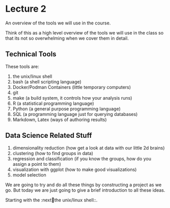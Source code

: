 
Lecture 2
=========

An overview of the tools we will use in the course.

Think of this as a high level overview of the tools we will use in the class
so that its not so overwhelming when we cover them in detail.

Technical Tools
---------------

These tools are:

1. the unix/linux shell
2. bash (a shell scripting language)
3. Docker/Podman Containers (little temporary computers)
4. git
5. make (a build system, it controls how your analysis runs)
6. R (a statistical programming language)
7. Python (a general purpose programming language)
8. SQL (a programming language just for querying databases)
9. Markdown, Latex (ways of authoring results)

Data Science Related Stuff
--------------------------

1. dimensionality reduction (how get a look at data with our little 2d brains)
2. clustering (how to find groups in data)
3. regression and classification (if you know the groups, how do you assign a point to them)
4. visualization with ggplot (how to make good visualizations)
5. model selection

We are going to try and do all these things by constructing a project as we go.
But today we are just going to give a brief introduction to all these ideas.

Starting with the :next:shell:the unix/linux shell::.